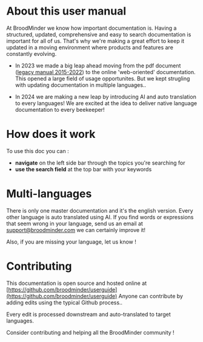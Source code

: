 # About this user manual

At BroodMinder we know how important documentation is. Having a structured, updated, comprehensive and easy to search documentation is important for all of us. That's why we're making a great effort to keep it updated in a moving environment where products and features are constantly evolving. 

- In 2023 we made a big leap ahead moving from the pdf document ([legacy manual 2015-2022](https://www.dropbox.com/s/hwmde6h97sbmzl4/BroodMinder-User-Guide.pdf?e=1&dl=0)) to the online 'web-oriented' documentation. This opened a large field of usage opportunites. But we kept strugling with updating documentation in multiple languages..

- In 2024 we are making a new leap by introducing AI and auto translation to every languages! We are excited at the idea to deliver native language documentation to every beekeeper!

# How does it work

To use this doc you can :

- **navigate** on the left side bar through the topics you're searching for
- **use the search field** at the top bar with your keywords


# Multi-languages
There is only one master documentation and it's the english version. Every other language is auto translated using AI. If you find words or expressions that seem wrong in your language, send us an email at [support@broodminder.com](mailto:support@broodminder.com) we can certainly improve it!

Also, if you are missing your language, let us know !


# Contributing
This documentation is open source and hosted online at [https://github.com/broodminder/userguide](https://github.com/broodminder/userguide)
Anyone can contribute by adding edits using the typical Github process..

Every edit is processed downstream and auto-translated to target languages.

Consider contributing and helping all the BroodMinder community !

